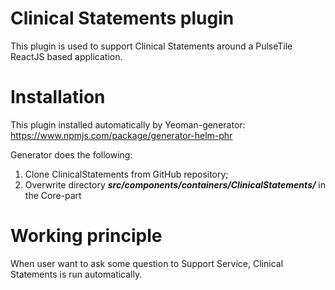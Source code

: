 # Clinical Statements plugin

This plugin is used to support Clinical Statements around a PulseTile ReactJS based application.

# Installation

This plugin installed automatically by Yeoman-generator: https://www.npmjs.com/package/generator-helm-phr

Generator does the following:
1) Clone ClinicalStatements from GitHub repository;
2) Overwrite directory **_src/components/containers/ClinicalStatements/_** in the Core-part

# Working principle

When user want to ask some question to Support Service, Clinical Statements is run automatically.


